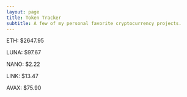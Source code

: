 ```yaml
---
layout: page
title: Token Tracker
subtitle: A few of my personal favorite cryptocurrency projects.
---
```


<!--BEGINCRYPTOINPUT-->
ETH: $2647.95

LUNA: $97.67

NANO: $2.22

LINK: $13.47

AVAX: $75.90

<!--ENDCRYPTOINPUT-->
